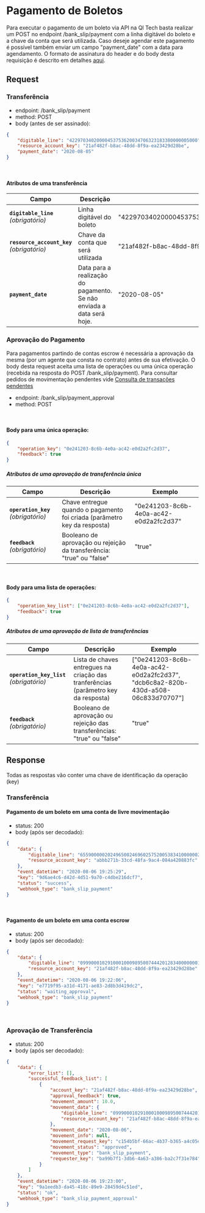 # Pagamento de Boletos

Para executar o pagamento de um boleto via API na QI Tech basta realizar um
POST no endpoint /bank_slip/payment com a linha digitável do boleto e a chave da conta que será utilizada.
Caso deseje agendar este pagamento é possível também enviar um campo "payment_date" com a data
 para agendamento. O formato de assinatura do header e do body desta
requisição é descrito em detalhes [aqui](?file=224).

## Request

### Transferência

- endpoint: /bank_slip/payment
- method: POST
- body (antes de ser assinado):

```json
{
    "digitable_line": "42297034020000453753620034706323183380000005000",
    "resource_account_key": "21af482f-b8ac-48dd-8f9a-ea23429d28be",
    "payment_date": "2020-08-05"
}
```
<br>

#### Atributos de uma transferência

| Campo | Descrição | Exemplo |
|---|---|---|
| **`digitable_line`** *(obrigatório)* | Linha digitável do boleto | "42297034020000453753620034706323183380000005000" |
| **`resource_account_key`** *(obrigatório)* | Chave da conta que será utilizada | "21af482f-b8ac-48dd-8f9a-ea23429d28be" |
| **`payment_date`** | Data para a realização do pagamento. Se não enviada a data será hoje. | "2020-08-05" |

### Aprovação do Pagamento

Para pagamentos partindo de contas escrow é necessária a aprovação
da mesma (por um agente que consta no contrato) antes de sua efetivação.
O body desta request aceita uma lista de operações ou uma única operação 
(recebida na resposta do POST /bank_slip/payment).
Para consultar pedidos de movimentação pendentes vide [Consulta de transações pendentes](?file=664)

- endpoint: /bank_slip/payment_approval
- method: POST
<br>

#### Body para uma única operação:

```json
{
	"operation_key": "0e241203-8c6b-4e0a-ac42-e0d2a2fc2d37",
	"feedback": true
}
```

##### Atributos de uma aprovação de transferência única

| Campo | Descrição | Exemplo |
|---|---|---|
| **`operation_key`** *(obrigatório)* | Chave entregue quando o pagamento foi criada (parâmetro key da resposta) | "0e241203-8c6b-4e0a-ac42-e0d2a2fc2d37" |
| **`feedback`** *(obrigatório)* | Booleano de aprovação ou rejeição da transferência: "true" ou "false" | "true" |

<br>

#### Body para uma lista de operações:

```json
{
	"operation_key_list": ["0e241203-8c6b-4e0a-ac42-e0d2a2fc2d37"],
	"feedback": true
}
```

##### Atributos de uma aprovação de lista de transferências

| Campo | Descrição | Exemplo |
|---|---|---|
| **`operation_key_list`** *(obrigatório)* | Lista de chaves entregues na criação das tranferências (parâmetro key da resposta) | ["0e241203-8c6b-4e0a-ac42-e0d2a2fc2d37", "dcb6c8a2-820b-430d-a508-06c833d70707"] |
| **`feedback`** *(obrigatório)* | Booleano de aprovação ou rejeição das transferências: "true" ou "false" | "true" |

## Response

Todas as respostas vão conter uma chave de identificação da operação (key)

### Transferência

#### Pagamento de um boleto em uma conta de livre movimentação

- status: 200
- body (após ser decodado): 
  
```json
{
    "data": {
        "digitable_line": "65590000020249650024696025752005383410000002111",
        "resource_account_key": "abbb271b-33cd-48fa-9ac4-084a420883fc"
    },
    "event_datetime": "2020-08-06 19:25:29",
    "key": "9d6ae4c6-d42d-4d51-9a70-c4dbe216dcf7",
    "status": "success",
    "webhook_type": "bank_slip_payment"
}
```
<br>

#### Pagamento de um boleto em uma conta escrow

- status: 200
- body (após ser decodado): 
  
```json
{
    "data": {
        "digitable_line": "09990001029100010009895007444201283400000001000",
        "resource_account_key": "21af482f-b8ac-48dd-8f9a-ea23429d28be"
    },
    "event_datetime": "2020-08-06 19:22:06",
    "key": "e7719f95-a31d-4171-ae83-2d8b3d419dc2",
    "status": "waiting_approval",
    "webhook_type": "bank_slip_payment"
}
```
<br>

### Aprovação de Transferência

- status: 200
- body (após ser decodado): 
  
```json
{
    "data": {
        "error_list": [],
        "successful_feedback_list": [
            {
                "account_key": "21af482f-b8ac-48dd-8f9a-ea23429d28be",
                "approval_feedback": true,
                "movement_amount": 10.0,
                "movement_data": {
                    "digitable_line": "09990001029100010009895007444201283400000001000",
                    "resource_account_key": "21af482f-b8ac-48dd-8f9a-ea23429d28be"
                },
                "movement_date": "2020-08-06",
                "movement_info": null,
                "movement_request_key": "c154b5bf-66ac-4b37-b365-a4c05e68785b",
                "movement_status": "approved",
                "movement_type": "bank_slip_payment",
                "requester_key": "ba99b7f1-3db6-4a63-a386-ba2c7f31e784"
            }
        ]
    },
    "event_datetime": "2020-08-06 19:23:00",
    "key": "9a1eedb3-da45-418c-89e9-28459d4c51ed",
    "status": "ok",
    "webhook_type": "bank_slip_payment_approval"
}
```
<br>